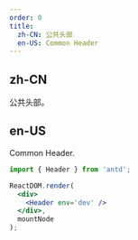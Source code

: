 ```yaml
---
order: 0
title:
  zh-CN: 公共头部
  en-US: Common Header
---
```


## zh-CN

公共头部。

## en-US

Common Header.

````jsx
import { Header } from 'antd';

ReactDOM.render(
  <div>
    <Header env='dev' />
  </div>,
  mountNode
);
````

<style>
.alu-header { border: 1px solid #ccc; }
</style>
